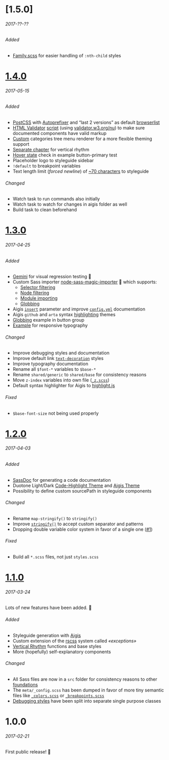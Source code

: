 # [1.5.0]
###### 2017-??-??

###### Added
- [Family.scss] for easier handling of `:nth-child` styles


# [1.4.0]
###### 2017-05-15

###### Added
- [PostCSS] with [Autoprefixer] and “last 2 versions” as default [browserlist]
- [HTML Validator] [script](./bin/validate_html) (using [validator.w3.org/nu]) to make sure documented components have valid markup
- [Custom](./aigis/templates/menu.ejs) categories tree menu renderer for a more flexible theming support
- [Separate chapter](./src/shared/_typography.scss#L41) for vertical rhythm
- [Hover state](./tests/buttons/button-primary.js#L10) check in example button-primary test
- Placeholder logo to styleguide sidebar
- `!default` to breakpoint variables
- Text length limit (*forced newline*) of [~70 characters](./aigis/assets/css/styles.css#L40) to styleguide

###### Changed
- Watch task to run commands also initially
- Watch task to watch for changes in aigis folder as well
- Build task to clean beforehand

# [1.3.0]
###### 2017-04-25

###### Added
- [Gemini] for visual regression testing 👏
- Custom Sass importer [node-sass-magic-importer] 💪 which supports:
    - [Selector filtering]
    - [Node filtering]
    - [Module importing]
    - [Globbing]
- Aigis [`insert`](./aigis/templates/components.ejs#L20) parameter and improve [`config.yml`](./aigis/config.yml) documentation
- Aigis `github` and `arta` syntax [highlighting](./aigis/assets/css/highlight) themes
- [Globbing](./src/components/_buttons.scss#L18) example in button group
- [Example](./src/shared/_typography.scss#L43) for responsive typography

###### Changed
- Improve debugging styles and documentation
- Improve default link [`text-decoration`](./src/shared/_base.scss#L17) styles
- Improve typography documentation
- Rename all `$font-*` variables to `$base-*`
- Rename `shared/generic` to `shared/base` for consistency reasons
- Move `z-index` variables into own file ([`_z.scss`](./src/meta/_z.scss))
- Default syntax highlighter for Aigis to [highlight.js]

###### Fixed
- `$base-font-size` not being used properly

# [1.2.0]
###### 2017-04-03

###### Added
- [SassDoc] for generating a code documentation
- Duotone Light/Dark [Code-Highlight Theme](./aigis/assets/css/highlight) and [Aigis Theme](./aigis/assets/css/themes)
- Possibility to define custom sourcePath in styleguide components

###### Changed
- Rename `map-stringify()` to `stringify()`
- Improve [`stringify()`](./src/meta/_functions.scss) to accept custom separator and patterns
- Dropping double variable color system in favor of a single one ([#1])

###### Fixed
- Build all `*.scss` files, not just `styles.scss`

# [1.1.0]
###### 2017-03-24

Lots of new features have been added. 👏

###### Added
- Styleguide generation with [Aigis]
- Custom extension of the [rscss] system called *«exceptions»*
- [Vertical Rhythm] functions and base styles
- More (hopefully) self-explanatory components

###### Changed
- All Sass files are now in a `src` folder for consistency reasons to other [foundations]
- The `meta/_config.scss` has been dumped in favor of more tiny semantic files like [`_colors.scss`](./src/meta/_colors.scss) or [`_breakpoints.scss`](./src/meta/_breakpoints.scss)
- [Debugging styles](./src/shared/_debug.scss) have been split into separate single purpose classes

# 1.0.0
###### 2017-02-21

First public release! 🎉

[1.4.0]: https://github.com/gridonic/sass/compare/1.3.0...1.4.0
[1.3.0]: https://github.com/gridonic/sass/compare/1.2.0...1.3.0
[1.2.0]: https://github.com/gridonic/sass/compare/1.1.0...1.2.0
[1.1.0]: https://github.com/gridonic/sass/compare/1.0.0...1.1.0

[#1]: https://github.com/gridonic/sass/issues/1

[Aigis]: https://pxgrid.github.io/aigis/
[rscss]: http://rscss.io/
[Vertical Rhythm]: https://zellwk.com/blog/why-vertical-rhythms/
[foundations]: https://github.com/search?q=topic%3Afoundation+org%3Agridonic&type=Repositories
[SassDoc]: http://sassdoc.com/
[node-sass-magic-importer]: https://github.com/maoberlehner/node-sass-magic-importer
[highlight.js]: https://highlightjs.org/
[Gemini]: https://github.com/gemini-testing/gemini
[Selector filtering]: https://github.com/maoberlehner/node-sass-magic-importer#selector-filtering
[Node filtering]: https://github.com/maoberlehner/node-sass-magic-importer#node-filtering
[Module importing]: https://github.com/maoberlehner/node-sass-magic-importer#module-importing
[Globbing]: https://github.com/maoberlehner/node-sass-magic-importer#globbing
[Autoprefixer]: https://github.com/postcss/autoprefixer
[PostCSS]: https://github.com/postcss/postcss
[browserlist]: http://browserl.ist/?q=last+2+versions
[HTML Validator]: https://github.com/zrrrzzt/html-validator
[validator.w3.org/nu]: https://validator.w3.org/nu/
[Family.scss]: https://lukyvj.github.io/family.scss/

